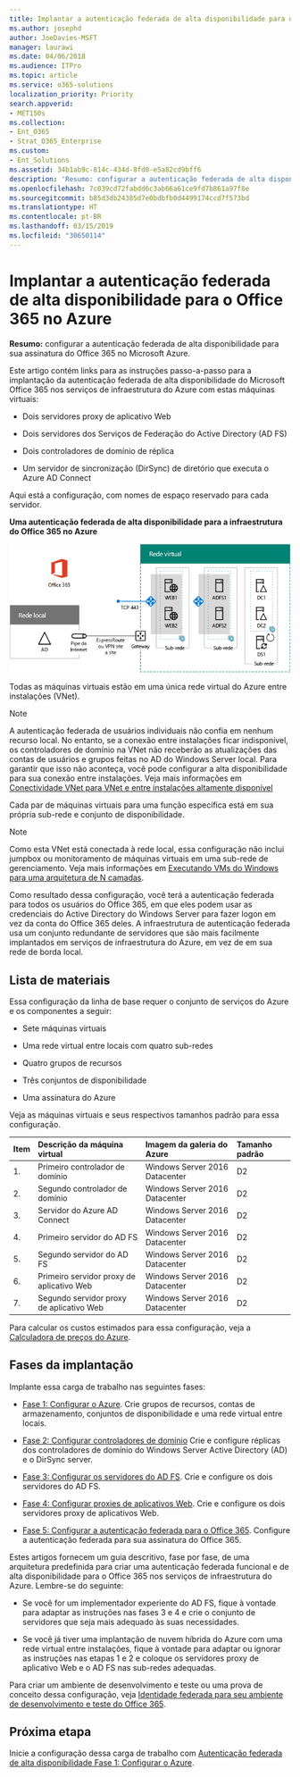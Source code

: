 ```yaml
---
title: Implantar a autenticação federada de alta disponibilidade para o Office 365 no Azure
ms.author: josephd
author: JoeDavies-MSFT
manager: laurawi
ms.date: 04/06/2018
ms.audience: ITPro
ms.topic: article
ms.service: o365-solutions
localization_priority: Priority
search.appverid:
- MET150s
ms.collection:
- Ent_O365
- Strat_O365_Enterprise
ms.custom:
- Ent_Solutions
ms.assetid: 34b1ab9c-814c-434d-8fd0-e5a82cd9bff6
description: 'Resumo: configurar a autenticação federada de alta disponibilidade para sua assinatura do Office 365 no Microsoft Azure.'
ms.openlocfilehash: 7c039cd72fabdd6c3ab66a61ce9fd7b861a97f8e
ms.sourcegitcommit: b85d3db24385d7e0bdbfb0d4499174ccd7f573bd
ms.translationtype: HT
ms.contentlocale: pt-BR
ms.lasthandoff: 03/15/2019
ms.locfileid: "30650114"
---
```

# <a name="deploy-high-availability-federated-authentication-for-office-365-in-azure"></a>Implantar a autenticação federada de alta disponibilidade para o Office 365 no Azure

 **Resumo:** configurar a autenticação federada de alta disponibilidade para sua assinatura do Office 365 no Microsoft Azure.
  
Este artigo contém links para as instruções passo-a-passo para a implantação da autenticação federada de alta disponibilidade do Microsoft Office 365 nos serviços de infraestrutura do Azure com estas máquinas virtuais:
  
- Dois servidores proxy de aplicativo Web
    
- Dois servidores dos Serviços de Federação do Active Directory (AD FS)
    
- Dois controladores de domínio de réplica
    
- Um servidor de sincronização (DirSync) de diretório que executa o Azure AD Connect
    
Aqui está a configuração, com nomes de espaço reservado para cada servidor.
  
**Uma autenticação federada de alta disponibilidade para a infraestrutura do Office 365 no Azure**

![A configuração final da infraestrutura de autenticação federada de alta disponibilidade para o Office 365 no Azure](media/c5da470a-f2aa-489a-a050-df09b4d641df.png)
  
Todas as máquinas virtuais estão em uma única rede virtual do Azure entre instalações (VNet). 
  
> [!NOTE]
> A autenticação federada de usuários individuais não confia em nenhum recurso local. No entanto, se a conexão entre instalações ficar indisponível, os controladores de domínio na VNet não receberão as atualizações das contas de usuários e grupos feitas no AD do Windows Server local. Para garantir que isso não aconteça, você pode configurar a alta disponibilidade para sua conexão entre instalações. Veja mais informações em [Conectividade VNet para VNet e entre instalações altamente disponível](https://docs.microsoft.com/azure/vpn-gateway/vpn-gateway-highlyavailable)
  
Cada par de máquinas virtuais para uma função específica está em sua própria sub-rede e conjunto de disponibilidade.
  
> [!NOTE]
> Como esta VNet está conectada à rede local, essa configuração não inclui jumpbox ou monitoramento de máquinas virtuais em uma sub-rede de gerenciamento. Veja mais informações em [Executando VMs do Windows para uma arquitetura de N camadas](https://docs.microsoft.com/azure/guidance/guidance-compute-n-tier-vm). 
  
Como resultado dessa configuração, você terá a autenticação federada para todos os usuários do Office 365, em que eles podem usar as credenciais do Active Directory do Windows Server para fazer logon em vez da conta do Office 365 deles. A infraestrutura de autenticação federada usa um conjunto redundante de servidores que são mais facilmente implantados em serviços de infraestrutura do Azure, em vez de em sua rede de borda local.
  
## <a name="bill-of-materials"></a>Lista de materiais

Essa configuração da linha de base requer o conjunto de serviços do Azure e os componentes a seguir:
  
- Sete máquinas virtuais
    
- Uma rede virtual entre locais com quatro sub-redes
    
- Quatro grupos de recursos
    
- Três conjuntos de disponibilidade
    
- Uma assinatura do Azure
    
Veja as máquinas virtuais e seus respectivos tamanhos padrão para essa configuração.
  
|**Item**|**Descrição da máquina virtual**|**Imagem da galeria do Azure**|**Tamanho padrão**|
|:-----|:-----|:-----|:-----|
|1.  <br/> |Primeiro controlador de domínio  <br/> |Windows Server 2016 Datacenter  <br/> |D2  <br/> |
|2.  <br/> |Segundo controlador de domínio  <br/> |Windows Server 2016 Datacenter  <br/> |D2  <br/> |
|3.  <br/> |Servidor do Azure AD Connect  <br/> |Windows Server 2016 Datacenter  <br/> |D2  <br/> |
|4.  <br/> |Primeiro servidor do AD FS  <br/> |Windows Server 2016 Datacenter  <br/> |D2  <br/> |
|5.  <br/> |Segundo servidor do AD FS  <br/> |Windows Server 2016 Datacenter  <br/> |D2  <br/> |
|6.  <br/> |Primeiro servidor proxy de aplicativo Web  <br/> |Windows Server 2016 Datacenter  <br/> |D2  <br/> |
|7.  <br/> |Segundo servidor proxy de aplicativo Web  <br/> |Windows Server 2016 Datacenter  <br/> |D2  <br/> |
   
Para calcular os custos estimados para essa configuração, veja a [Calculadora de preços do Azure](https://azure.microsoft.com/pricing/calculator/).
  
## <a name="phases-of-deployment"></a>Fases da implantação

Implante essa carga de trabalho nas seguintes fases:
  
- [Fase 1: Configurar o Azure](high-availability-federated-authentication-phase-1-configure-azure.md). Crie grupos de recursos, contas de armazenamento, conjuntos de disponibilidade e uma rede virtual entre locais.
    
- [Fase 2: Configurar controladores de domínio](high-availability-federated-authentication-phase-2-configure-domain-controllers.md) Crie e configure réplicas dos controladores de domínio do Windows Server Active Directory (AD) e o DirSync server.
    
- [Fase 3: Configurar os servidores do AD FS](high-availability-federated-authentication-phase-3-configure-ad-fs-servers.md). Crie e configure os dois servidores do AD FS.
    
- [Fase 4: Configurar proxies de aplicativos Web](high-availability-federated-authentication-phase-4-configure-web-application-pro.md). Crie e configure os dois servidores proxy de aplicativos Web.
    
- [Fase 5: Configurar a autenticação federada para o Office 365](high-availability-federated-authentication-phase-5-configure-federated-authentic.md). Configure a autenticação federada para sua assinatura do Office 365.
    
Estes artigos fornecem um guia descritivo, fase por fase, de uma arquitetura predefinida para criar uma autenticação federada funcional e de alta disponibilidade para o Office 365 nos serviços de infraestrutura do Azure. Lembre-se do seguinte:
  
- Se você for um implementador experiente do AD FS, fique à vontade para adaptar as instruções nas fases 3 e 4 e crie o conjunto de servidores que seja mais adequado às suas necessidades. 
    
- Se você já tiver uma implantação de nuvem híbrida do Azure com uma rede virtual entre instalações, fique à vontade para adaptar ou ignorar as instruções nas etapas 1 e 2 e coloque os servidores proxy de aplicativo Web e o AD FS nas sub-redes adequadas.
    
Para criar um ambiente de desenvolvimento e teste ou uma prova de conceito dessa configuração, veja [Identidade federada para seu ambiente de desenvolvimento e teste do Office 365](federated-identity-for-your-office-365-dev-test-environment.md).
  
## <a name="next-step"></a>Próxima etapa

Inicie a configuração dessa carga de trabalho com [Autenticação federada de alta disponibilidade Fase 1: Configurar o Azure](high-availability-federated-authentication-phase-1-configure-azure.md). 
  
<!--
> [!TIP]
> For a set of files to more quickly deploy your high availability federated authentication for Office 365 in Azure, see the [Federated Authentication for Office 365 in Azure Deployment Kit](https://gallery.technet.microsoft.com/Federated-Authentication-8a9f1664). 
--> 

